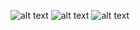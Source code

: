 ![alt text](https://imagizer.imageshack.com/v2/640x480q90/923/5BZT18.png)
![alt text](https://imagizer.imageshack.com/v2/640x480q90/924/YopWsw.png)
![alt text](https://imagizer.imageshack.com/v2/640x480q90/923/dQvhOr.png)
